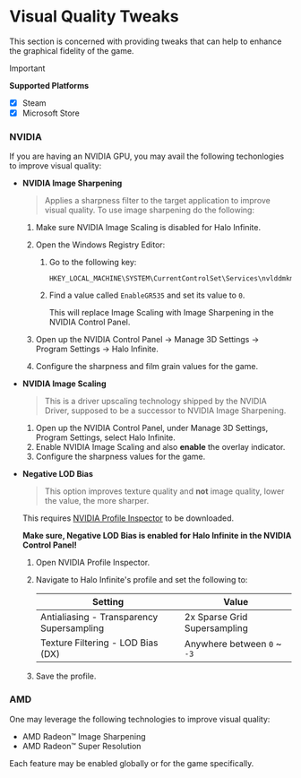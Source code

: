 # Visual Quality Tweaks
This section is concerned with providing tweaks that can help to enhance the graphical fidelity of the game.
> [!IMPORTANT]
> **Supported Platforms**
> - [x] Steam
> - [x] Microsoft Store

### NVIDIA
If you are having an NVIDIA GPU, you may avail the following techonlogies to improve visual quality:<br>

- **NVIDIA Image Sharpening**
    > Applies a sharpness filter to the target application to improve visual quality.
    To use image sharpening do the following:<br>

    1. Make sure NVIDIA Image Scaling is disabled for Halo Infinite.
    2. Open the Windows Registry Editor:<br>
    
        1. Go to the following key:<br>
        
            ```
            HKEY_LOCAL_MACHINE\SYSTEM\CurrentControlSet\Services\nvlddmkm\FTS
            ```
        2. Find a value called `EnableGR535` and set its value to `0`.<br>
        
            This will replace Image Scaling with Image Sharpening in the NVIDIA Control Panel.
    3. Open up the NVIDIA Control Panel → Manage 3D Settings → Program Settings → Halo Infinite.
    4. Configure the sharpness and film grain values for the game.

- **NVIDIA Image Scaling**
    > This is a driver upscaling technology shipped by the NVIDIA Driver, supposed to be a successor to NVIDIA Image Sharpening.
    
    1. Open up the NVIDIA Control Panel, under Manage 3D Settings, Program Settings, select Halo Infinite.
    2. Enable NVIDIA Image Scaling and also **enable** the overlay indicator.
    3. Configure the sharpness values for the game.

- **Negative LOD Bias**
    > This option improves texture quality and **not** image quality, lower the value, the more sharper.

    This requires [NVIDIA Profile Inspector](https://github.com/Orbmu2k/nvidiaProfileInspector/releases/latest) to be downloaded.

    **Make sure, Negative LOD Bias is enabled for Halo Infinite in the NVIDIA Control Panel!**

    1. Open NVIDIA Profile Inspector.
    2. Navigate to Halo Infinite's profile and set the following to:

        |Setting|Value|
        |-|-|
        |Antialiasing - Transparency Supersampling|2x Sparse Grid Supersampling|
        |Texture Filtering - LOD Bias (DX)| Anywhere between `0` ~ `-3`|
    3. Save the profile.


### AMD
One may leverage the following technologies to improve visual quality:<br>

- AMD Radeon™ Image Sharpening
- AMD Radeon™ Super Resolution

Each feature may be enabled globally or for the game specifically.
